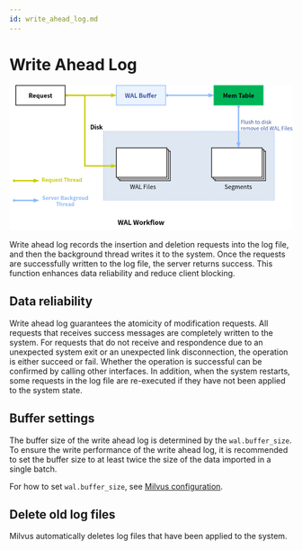```yaml
---
id: write_ahead_log.md
---
```


# Write Ahead Log

![wal_structure](../../../assets/wal/wal_workflow.jpg)

Write ahead log records the insertion and deletion requests into the log file, and then the background thread writes it to the system. Once the requests are successfully written to the log file, the server returns success. This function enhances data reliability and reduce client blocking.

## Data reliability

Write ahead log guarantees the atomicity of modification requests. All requests that receives success messages are completely written to the system. For requests that do not receive and respondence due to an unexpected system exit or an unexpected link disconnection, the operation is either succeed or fail. Whether the operation is successful can be confirmed by calling other interfaces. In addition, when the system restarts, some requests in the log file are re-executed if they have not been applied to the system state.

## Buffer settings

The buffer size of the write ahead log is determined by the `wal.buffer_size`. To ensure the write performance of the write ahead log, it is recommended to set the buffer size to at least twice the size of the data imported in a single batch.

<div class="alert note">
For how to set <code>wal.buffer_size</code>, see <a href="milvus_config.md">Milvus configuration</a>.
</div>



## Delete old log files

Milvus automatically deletes log files that have been applied to the system.
